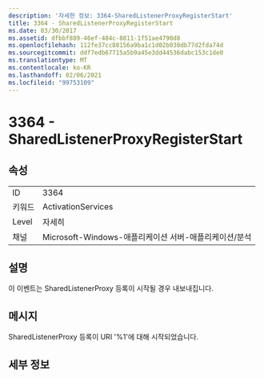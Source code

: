 ```yaml
---
description: '자세한 정보: 3364-SharedListenerProxyRegisterStart'
title: 3364 - SharedListenerProxyRegisterStart
ms.date: 03/30/2017
ms.assetid: dfbbf889-46ef-484c-8811-1f51ae4790d8
ms.openlocfilehash: 112fe37cc88156a9ba1c1d02b030db77d2fda74d
ms.sourcegitcommit: ddf7edb67715a5b9a45e3dd44536dabc153c1de0
ms.translationtype: MT
ms.contentlocale: ko-KR
ms.lasthandoff: 02/06/2021
ms.locfileid: "99753109"
---
```

# <a name="3364---sharedlistenerproxyregisterstart"></a>3364 - SharedListenerProxyRegisterStart

## <a name="properties"></a>속성  
  
|||  
|-|-|  
|ID|3364|  
|키워드|ActivationServices|  
|Level|자세히|  
|채널|Microsoft-Windows-애플리케이션 서버-애플리케이션/분석|  
  
## <a name="description"></a>설명  

 이 이벤트는 SharedListenerProxy 등록이 시작될 경우 내보내집니다.  
  
## <a name="message"></a>메시지  

 SharedListenerProxy 등록이 URI '%1'에 대해 시작되었습니다.  
  
## <a name="details"></a>세부 정보
